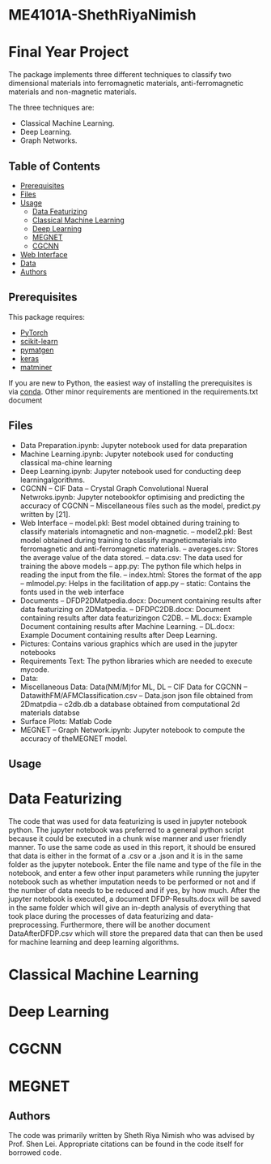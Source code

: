 # ME4101A-ShethRiyaNimish
# Final Year Project


The package implements three different techniques to classify two dimensional materials into ferromagnetic materials, anti-ferromagnetic materials and non-magnetic materials. 

The three techniques are:

- Classical Machine Learning.
- Deep Learning.
- Graph Networks.


## Table of Contents

- [Prerequisites](#prerequisites)
- [Files](#files)
- [Usage](#usage)
  - [Data Featurizing](#define-a-customized-dataset)
  - [Classical Machine Learning](#train-a-cgcnn-model)
  - [Deep Learning](#predict-material-properties-with-a-pre-trained-cgcnn-model)
  - [MEGNET](#megnet)
  - [CGCNN](#cgcnn)
- [Web Interface](#wi)
- [Data](#data)
- [Authors](#authors)




##  Prerequisites

This package requires:

- [PyTorch](http://pytorch.org)
- [scikit-learn](http://scikit-learn.org/stable/)
- [pymatgen](http://pymatgen.org)
- [keras](https://keras.io)
- [matminer](https://matminer.readthedocs.io/en/latest/)


If you are new to Python, the easiest way of installing the prerequisites is via [conda](https://conda.io/docs/index.html). Other minor requirements are mentioned in the requirements.txt document

## Files
- Data Preparation.ipynb:  Jupyter notebook used for data preparation
- Machine Learning.ipynb:  Jupyter notebook used for conducting classical ma-chine learning
- Deep  Learning.ipynb:  Jupyter  notebook  used  for  conducting  deep  learningalgorithms.
- CGCNN
   – CIF Data 
   – Crystal Graph Convolutional Nueral Netwroks.ipynb:  Jupyter notebookfor optimising and predicting the accuracy of CGCNN
   – Miscellaneous files such as the model, predict.py written by [21].
- Web Interface
 – model.pkl: Best model obtained during training to classify materials intomagnetic and non-magnetic.
 – model2.pkl:  Best  model  obtained  during  training  to  classify  magneticmaterials into ferromagnetic and anti-ferromagnetic materials.
 – averages.csv:  Stores the average value of the data stored.
 – data.csv:  The data used for training the above models
 – app.py:  The python file which helps in reading the input from the file.
 – index.html:  Stores the format of the app
 – mlmodel.py:  Helps in the facilitation of app.py
 – static:  Contains the fonts used in the web interface
- Documents
 – DFDP2DMatpedia.docx: Document containing results after data featurizing on 2DMatpedia.
 – DFDPC2DB.docx:  Document  containing  results  after  data  featurizingon C2DB.
 – ML.docx: Example Document containing results after Machine Learning.
 – DL.docx:  Example Document containing results after Deep Learning.
- Pictures:  Contains various graphics which are used in the jupyter notebooks
- Requirements  Text:  The  python  libraries  which  are  needed  to  execute  mycode.
- Data:
- Miscellaneous Data:  Data(NM/M)for ML, DL
 – CIF Data for CGCNN
 – DatawithFM/AFMClassification.csv
 – Data.json json file obtained from 2Dmatpdia
 – c2db.db a database obtained from computational 2d materials databse
- Surface Plots:  Matlab Code
- MEGNET
 – Graph Network.ipynb: Jupyter notebook to compute the accuracy of theMEGNET model.

## Usage

# Data Featurizing
The code that was used for data featurizing is used in jupyter notebook python. The jupyter notebook was preferred to a general python script because it could be executed in a chunk wise manner and user friendly manner.
To use the same code as used in this report, it should be ensured that data is either in the format of a .csv or a .json and it is in the same folder as the jupyter notebook. Enter the file name and type of the file in the notebook, and enter a few other input parameters while running the jupyter notebook such as whether imputation needs to be performed or not and if the number of data needs to be reduced and if yes, by how much.
After the jupyter notebook is executed, a document DFDP-Results.docx will be saved in the same folder which will give an in-depth analysis of everything that took place during the processes of data featurizing and data-preprocessing. Furthermore, there will be another document DataAfterDFDP.csv which will store the prepared data that can then be used for machine learning and deep learning algorithms.

# Classical Machine Learning

# Deep Learning

# CGCNN

# MEGNET


## Authors

The code was primarily written by Sheth Riya Nimish who was advised by Prof. Shen Lei. 
Appropriate citations can be found in the code itself for borrowed code.

